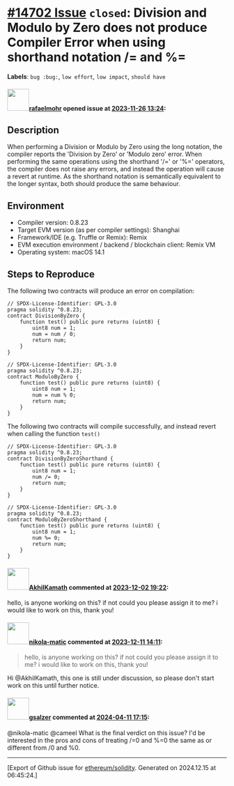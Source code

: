 # [\#14702 Issue](https://github.com/ethereum/solidity/issues/14702) `closed`: Division and Modulo by Zero does not produce Compiler Error when using shorthand notation /= and %=
**Labels**: `bug :bug:`, `low effort`, `low impact`, `should have`


#### <img src="https://avatars.githubusercontent.com/u/71892963?u=0b0995653791b044aa0e1b2e72615fe5c209c35d&v=4" width="50">[rafaelmohr](https://github.com/rafaelmohr) opened issue at [2023-11-26 13:24](https://github.com/ethereum/solidity/issues/14702):

## Description

When performing a Division or Modulo by Zero using the long notation, the compiler reports the 'Division by Zero' or 'Modulo zero' error. When performing the same operations using the shorthand '/=' or '%=' operators, the compiler does not raise any errors, and instead the operation will cause a revert at runtime.
As the shorthand notation is semantically equivalent to the longer syntax, both should produce the same behaviour.

## Environment

- Compiler version: 0.8.23
- Target EVM version (as per compiler settings): Shanghai
- Framework/IDE (e.g. Truffle or Remix): Remix
- EVM execution environment / backend / blockchain client: Remix VM
- Operating system: macOS 14.1

## Steps to Reproduce

The following two contracts will produce an error on compilation:

```solidity
// SPDX-License-Identifier: GPL-3.0
pragma solidity ^0.8.23;
contract DivisionByZero {
    function test() public pure returns (uint8) {
        uint8 num = 1;
        num = num / 0;
        return num;
    }
}
```
```solidity
// SPDX-License-Identifier: GPL-3.0
pragma solidity ^0.8.23;
contract ModuloByZero {
    function test() public pure returns (uint8) {
        uint8 num = 1;
        num = num % 0;
        return num;
    }
}
```

The following two contracts will compile successfully, and instead revert when calling the function `test()`
```solidity
// SPDX-License-Identifier: GPL-3.0
pragma solidity ^0.8.23;
contract DivisionByZeroShorthand {
    function test() public pure returns (uint8) {
        uint8 num = 1;
        num /= 0;
        return num;
    }
}
```

```solidity
// SPDX-License-Identifier: GPL-3.0
pragma solidity ^0.8.23;
contract ModuloByZeroShorthand {
    function test() public pure returns (uint8) {
        uint8 num = 1;
        num %= 0;
        return num;
    }
}
```


#### <img src="https://avatars.githubusercontent.com/u/14125785?u=14440ef061a3aa48b09a6699808207121b7907b8&v=4" width="50">[AkhilKamath](https://github.com/AkhilKamath) commented at [2023-12-02 19:22](https://github.com/ethereum/solidity/issues/14702#issuecomment-1837234052):

hello, is anyone working on this? if not could you please assign it to me? i would like to work on this, thank you!

#### <img src="https://avatars.githubusercontent.com/u/4415530?u=dc3db70e8fbd03f92ca81ee173d57774ce61084d&v=4" width="50">[nikola-matic](https://github.com/nikola-matic) commented at [2023-12-11 14:11](https://github.com/ethereum/solidity/issues/14702#issuecomment-1850159551):

> hello, is anyone working on this? if not could you please assign it to me? i would like to work on this, thank you!

Hi @AkhilKamath, this one is still under discussion, so please don't start work on this until further notice.

#### <img src="https://avatars.githubusercontent.com/u/13353518?u=cdbfeabd415bfe3743790d8549ec9e04a83d5dbd&v=4" width="50">[gsalzer](https://github.com/gsalzer) commented at [2024-04-11 17:15](https://github.com/ethereum/solidity/issues/14702#issuecomment-2050149060):

@nikola-matic @cameel What is the final verdict on this issue? I'd be interested in the pros and cons of treating /=0 and %=0 the same as or different from /0 and %0.


-------------------------------------------------------------------------------



[Export of Github issue for [ethereum/solidity](https://github.com/ethereum/solidity). Generated on 2024.12.15 at 06:45:24.]
